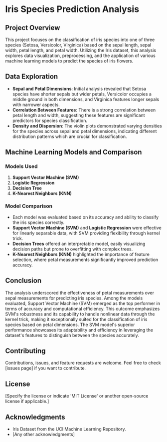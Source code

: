 # Iris Species Prediction Analysis

## Project Overview
This project focuses on the classification of iris species into one of three species (Setosa, Versicolor, Virginica) based on the sepal length, sepal width, petal length, and petal width. Utilizing the Iris dataset, this analysis explores data visualization, preprocessing, and the application of various machine learning models to predict the species of iris flowers.

## Data Exploration
- **Sepal and Petal Dimensions**: Initial analysis revealed that Setosa species have shorter sepals but wider petals, Versicolor occupies a middle ground in both dimensions, and Virginica features longer sepals with narrower aspects.
- **Correlation Between Features**: There is a strong correlation between petal length and width, suggesting these features are significant predictors for species classification.
- **Density and Dispersion**: The violin plots demonstrated varying densities for the species across sepal and petal dimensions, indicating different distribution patterns which are crucial for classification.

## Machine Learning Models and Comparison

### Models Used
1. **Support Vector Machine (SVM)**
2. **Logistic Regression**
3. **Decision Tree**
4. **K-Nearest Neighbors (KNN)**

### Model Comparison
- Each model was evaluated based on its accuracy and ability to classify the iris species correctly.
- **Support Vector Machine (SVM)** and **Logistic Regression** were effective for linearly separable data, with SVM providing flexibility through kernel trick.
- **Decision Trees** offered an interpretable model, easily visualizing decision paths but prone to overfitting with complex trees.
- **K-Nearest Neighbors (KNN)** highlighted the importance of feature selection, where petal measurements significantly improved prediction accuracy.

## Conclusion
The analysis underscored the effectiveness of petal measurements over sepal measurements for predicting iris species. Among the models evaluated, Support Vector Machine (SVM) emerged as the top performer in terms of accuracy and computational efficiency. This outcome emphasizes SVM's robustness and its capability to handle nonlinear data through the kernel trick, making it exceptionally suited for the classification of iris species based on petal dimensions. The SVM model's superior performance showcases its adaptability and efficiency in leveraging the dataset's features to distinguish between the species accurately.


## Contributing
Contributions, issues, and feature requests are welcome. Feel free to check [issues page] if you want to contribute.

## License
[Specify the license or indicate 'MIT License' or another open-source license if applicable.]

## Acknowledgments
- Iris Dataset from the UCI Machine Learning Repository.
- [Any other acknowledgments]

